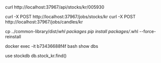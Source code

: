 curl http://localhost:37967/api/stocks/kr/005930


curl -X POST http://localhost:37967/jobs/stocks/kr
curl -X POST http://localhost:37967/jobs/candles/kr


cp ../common-library/dist/*whl packages
pip install packages/*.whl --force-reinstall

docker exec -it b73436688f4f bash
show dbs

use stockdb
db.stock_kr.find()

